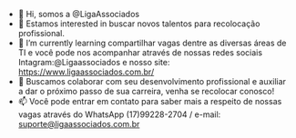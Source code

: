 - 👋 Hi, somos a @LigaAssociados
- 👀 Estamos interested in buscar novos talentos para recolocação profissional.
- 🌱 I’m currently learning compartilhar vagas dentre as diversas áreas de TI e você pode nos acompanhar através de nossas redes sociais Intagram:@Ligaassociados e nosso site: https://www.ligaassociados.com.br/
- 💞️ Buscamos colaborar com seu desenvolvimento profissional e auxiliar a dar o próximo passo de sua carreira, venha se recolocar conosco!   
- 📫 Você pode entrar em contato para saber mais a respeito de nossas vagas através do WhatsApp (17)99228-2704 / e-mail: suporte@ligaassociados.com.br 
